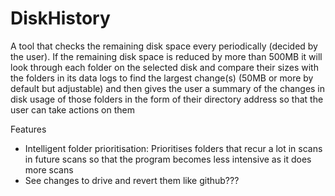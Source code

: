 # DiskHistory
A tool that checks the remaining disk space every periodically (decided by the user). If the remaining disk space is reduced by more than 500MB it will look through each folder on the selected disk and compare their sizes with the folders in its data logs to find the largest change(s) (50MB or more by default but adjustable) and then gives the user a summary of the changes in disk usage of those folders in the form of their directory address so that the user can take actions on them

Features
- Intelligent folder prioritisation: Prioritises folders that  recur a lot in scans in future scans so that the program becomes less intensive as it does more scans
- See changes to drive and revert them like github???
